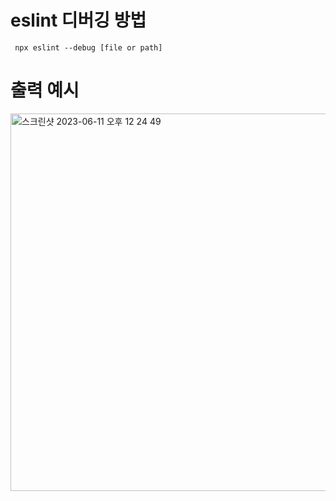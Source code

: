 # eslint 디버깅 방법
```
 npx eslint --debug [file or path]
```
# 출력 예시
<img width="604" alt="스크린샷 2023-06-11 오후 12 24 49" src="https://github.com/bnt10/study/assets/43377349/d4a36a12-410d-49a0-b67e-07283c360a73">
